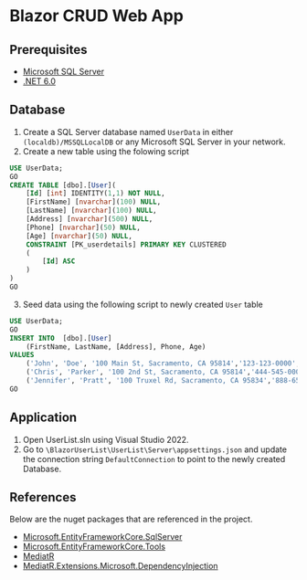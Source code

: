 # Blazor CRUD Web App

## Prerequisites
- [Microsoft SQL Server](https://docs.microsoft.com/en-us/sql/database-engine/configure-windows/sql-server-express-localdb?view=sql-server-ver16)
- [.NET 6.0](https://dotnet.microsoft.com/en-us/download/dotnet/6.0)


## Database
1. Create a SQL Server database named `UserData` in either `(localdb)/MSSQLLocalDB` or any Microsoft SQL Server in your network.
2. Create a new table using the folowing script
```sql
USE UserData;
GO
CREATE TABLE [dbo].[User](
    [Id] [int] IDENTITY(1,1) NOT NULL,
    [FirstName] [nvarchar](100) NULL,
    [LastName] [nvarchar](100) NULL,
    [Address] [nvarchar](500) NULL,
    [Phone] [nvarchar](50) NULL,
    [Age] [nvarchar](50) NULL,
    CONSTRAINT [PK_userdetails] PRIMARY KEY CLUSTERED
    (
        [Id] ASC
    )
)
GO
```
3. Seed data using the following script to newly created `User` table 
```sql
USE UserData;
GO
INSERT INTO  [dbo].[User]
	(FirstName, LastName, [Address], Phone, Age)
VALUES
	('John', 'Doe', '100 Main St, Sacramento, CA 95814','123-123-0000','35'),
	('Chris', 'Parker', '100 2nd St, Sacramento, CA 95814','444-545-0000','30'),
	('Jennifer', 'Pratt', '100 Truxel Rd, Sacramento, CA 95834','888-656-4874','25')
GO
```

## Application
1. Open UserList.sln using Visual Studio 2022.
2. Go to `\BlazorUserList\UserList\Server\appsettings.json` and update the connection string `DefaultConnection` to point to the newly created Database.

## References
Below are the nuget packages that are referenced in the project.
- [Microsoft.EntityFrameworkCore.SqlServer](https://www.nuget.org/packages/Microsoft.EntityFrameworkCore.SqlServer) 
- [Microsoft.EntityFrameworkCore.Tools](https://www.nuget.org/packages/Microsoft.EntityFrameworkCore.Tools) 
- [MediatR](https://www.nuget.org/packages/MediatR)
- [MediatR.Extensions.Microsoft.DependencyInjection](https://www.nuget.org/packages/MediatR.Extensions.Microsoft.DependencyInjection/)
